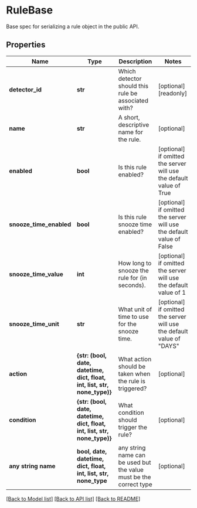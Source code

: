# RuleBase

Base spec for serializing a rule object in the public API.

## Properties
Name | Type | Description | Notes
------------ | ------------- | ------------- | -------------
**detector_id** | **str** | Which detector should this rule be associated with? | [optional] [readonly] 
**name** | **str** | A short, descriptive name for the rule. | [optional] 
**enabled** | **bool** | Is this rule enabled? | [optional]  if omitted the server will use the default value of True
**snooze_time_enabled** | **bool** | Is this rule snooze time enabled? | [optional]  if omitted the server will use the default value of False
**snooze_time_value** | **int** | How long to snooze the rule for (in seconds). | [optional]  if omitted the server will use the default value of 1
**snooze_time_unit** | **str** | What unit of time to use for the snooze time. | [optional]  if omitted the server will use the default value of "DAYS"
**action** | **{str: (bool, date, datetime, dict, float, int, list, str, none_type)}** | What action should be taken when the rule is triggered? | [optional] 
**condition** | **{str: (bool, date, datetime, dict, float, int, list, str, none_type)}** | What condition should trigger the rule? | [optional] 
**any string name** | **bool, date, datetime, dict, float, int, list, str, none_type** | any string name can be used but the value must be the correct type | [optional]

[[Back to Model list]](../README.md#documentation-for-models) [[Back to API list]](../README.md#documentation-for-api-endpoints) [[Back to README]](../README.md)


